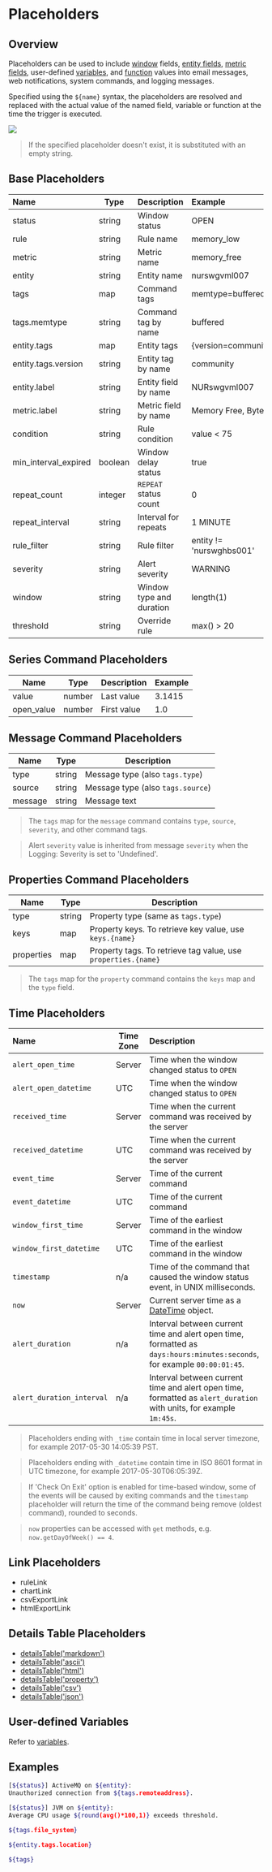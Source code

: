 # Placeholders

## Overview

Placeholders can be used to include [window](window.md) fields, [entity fields](../api/meta/entity/list.md#fields), [metric fields](../api/meta/metric/list.md#fields), user-defined [variables](variables.md), and [function](functions.md) values into email messages, web notifications, system commands, and logging messages.

Specified using the `${name}` syntax, the placeholders are resolved and replaced with the actual value of the named field, variable or function at the time the trigger is executed.

![](images/placeholders.png)

> If the specified placeholder doesn't exist, it is substituted with an empty string.

## Base Placeholders

**Name**|**Type**|**Description**|**Example**
:---|---|---|:---
status | string | Window status | OPEN
rule | string | Rule name | memory_low
metric | string | Metric name | memory_free
entity | string | Entity name | nurswgvml007
tags | map | Command tags | memtype=buffered
tags.memtype | string | Command tag by name | buffered
entity.tags | map | Entity tags | {version=community}
entity.tags.version | string | Entity tag by name | community
entity.label | string | Entity field by name | NURswgvml007
metric.label | string | Metric field by name | Memory Free, Bytes
condition | string | Rule condition | value < 75
min_interval_expired | boolean | Window delay status | true
repeat_count | integer | `REPEAT` status count | 0
repeat_interval | string | Interval for repeats | 1 MINUTE
rule_filter | string | Rule filter | entity != 'nurswghbs001'
severity | string | Alert severity | WARNING
window | string | Window type and duration | length(1)
threshold | string | Override rule | max() > 20

## Series Command Placeholders

|**Name**|**Type**|**Description**|**Example**|
|---|---|---|--|
| value | number | Last value | 3.1415 |
| open_value | number | First value | 1.0 |

## Message Command Placeholders

|**Name**|**Type**|**Description**|
|---|---|---|
| type | string | Message type (also `tags.type`) |
| source | string | Message type (also `tags.source`) |
| message | string | Message text |

> The `tags` map for the `message` command contains `type`, `source`, `severity`, and other command tags.

> Alert `severity` value is inherited from message `severity` when the Logging: Severity is set to 'Undefined'.

## Properties Command Placeholders

|**Name**|**Type**|**Description**|
|---|---|---|
| type | string | Property type (same as `tags.type`) |
| keys | map | Property keys. To retrieve key value, use `keys.{name}` |
| properties | map | Property tags. To retrieve tag value, use `properties.{name}` |

> The `tags` map for the `property` command contains the `keys` map and the `type` field.

## Time Placeholders

**Name**|**Time Zone**|**Description**
:---|---|:---
`alert_open_time` | Server | Time when the window changed status to `OPEN`
`alert_open_datetime` | UTC | Time when the window changed status to `OPEN`
`received_time` | Server | Time when the current command was received by the server
`received_datetime` | UTC | Time when the current command was received by the server
`event_time` | Server | Time of the current command
`event_datetime` | UTC | Time of the current command
`window_first_time` | Server | Time of the earliest command in the window
`window_first_datetime` | UTC | Time of the earliest command in the window
`timestamp` | n/a | Time of the command that caused the window status event, in UNIX milliseconds.
`now` | Server | Current server time as a [DateTime](http://joda-time.sourceforge.net/apidocs/org/joda/time/DateTime.html) object.
`alert_duration` | n/a | Interval between current time and alert open time, formatted as `days:hours:minutes:seconds`, for example `00:00:01:45`.
`alert_duration_interval` | n/a | Interval between current time and alert open time, formatted as `alert_duration` with units, for example `1m:45s`.

> Placeholders ending with `_time` contain time in local server timezone, for example 2017-05-30 14:05:39 PST.

> Placeholders ending with `_datetime` contain time in ISO 8601 format in UTC timezone, for example 2017-05-30T06:05:39Z.

> If 'Check On Exit' option is enabled for time-based window, some of the events will be caused by exiting commands and the `timestamp` placeholder will return the time of the command being remove (oldest command), rounded to seconds.

> `now` properties can be accessed with `get` methods, e.g. `now.getDayOfWeek() == 4`.

## Link Placeholders

* ruleLink
* chartLink
* csvExportLink
* htmlExportLink

## Details Table Placeholders

* [detailsTable('markdown')](details-table.md#markdown)
* [detailsTable('ascii')](details-table.md#ascii)
* [detailsTable('html')](details-table.md#html)
* [detailsTable('property')](details-table.md#property)
* [detailsTable('csv')](details-table.md#csv)
* [detailsTable('json')](details-table.md#json)

## User-defined Variables

Refer to [variables](variables.md).


## Examples

```sh
[${status}] ActiveMQ on ${entity}:
Unauthorized connection from ${tags.remoteaddress}.
```

```sh
[${status}] JVM on ${entity}:
Average CPU usage ${round(avg()*100,1)} exceeds threshold.
```

```sh
${tags.file_system}
```

```sh
${entity.tags.location}
```

```sh
${tags}
```
